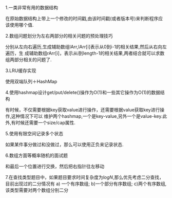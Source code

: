 1.一类非常有用的数据结构

在原始数据结构上带上一个修改的时间戳,由该时间戳(或者版本号)来判断程序应该使用哪个值.

2.数组问题划分为左右两部分的相关问题的预处理技巧

分别从左向右遍历,生成辅助数组lArr,lArr[i]表示从0到i-1的相关结果,然后从右向左遍历，生
成辅助数组rArr[i]，表示从i到length-1的相关结果,两者结合就可以求数组两部分相关的问题了. 

3.LRU缓存实现

使用双端队列＋HashMap

4.使用hashmap设计get/put/delete()操作为O(1)和一些其它操作为O(1)的数据结构

有时候，不仅需要根据key获取value进行操作，还需要根据value获取key进行操作,这种情况下可以
维护两个hashmap,一个是key-value,另外一个是value-key.此外,有时候还需要一个size/cap属性.

5.使用有限空间记录多个状态

如果某件事分做过和没做过，那么可以使用正负来记录状态.

6.数组方面等概率随机的面试题

和最后一个位置进行交换，然后把右指针往左移动

7.在查找类型题目中，如果题目要求时间复杂度为*logN*,那么优先考虑二分查找，目前出现过的二分情况有 
a) 一个有序数组; b)一个部分有序数组; c)两个有序数组,该类型需要对两个数组分别二分